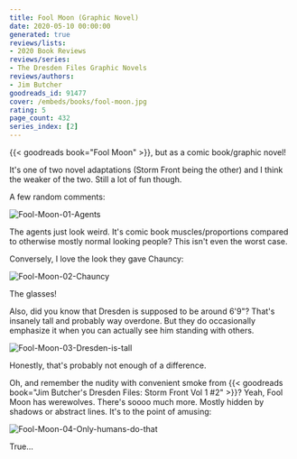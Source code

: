 ```yaml
---
title: Fool Moon (Graphic Novel)
date: 2020-05-10 00:00:00
generated: true
reviews/lists:
- 2020 Book Reviews
reviews/series:
- The Dresden Files Graphic Novels
reviews/authors:
- Jim Butcher
goodreads_id: 91477
cover: /embeds/books/fool-moon.jpg
rating: 5
page_count: 432
series_index: [2]
---
```

{{< goodreads book="Fool Moon" >}}, but as a comic book/graphic novel!  

It's one of two novel adaptations (Storm Front being the other) and I think the weaker of the two. Still a lot of fun though.  

<!--more-->

A few random comments:  

![Fool-Moon-01-Agents](/embeds/books/attachments/fool-moon-01-agents.png)  

The agents just look weird. It's comic book muscles/proportions compared to otherwise mostly normal looking people? This isn't even the worst case.  

Conversely, I love the look they gave Chauncy:  

![Fool-Moon-02-Chauncy](/embeds/books/attachments/fool-moon-02-chauncy.png)  

The glasses!  

Also, did you know that Dresden is supposed to be around 6'9"? That's insanely tall and probably way overdone. But they do occasionally emphasize it when you can actually see him standing with others.  

![Fool-Moon-03-Dresden-is-tall](/embeds/books/attachments/fool-moon-03-dresden-is-tall.png)  

Honestly, that's probably not enough of a difference.  

Oh, and remember the nudity with convenient smoke from {{< goodreads book="Jim Butcher's Dresden Files: Storm Front Vol 1 #2" >}}? Yeah, Fool Moon has werewolves. There's soooo much more. Mostly hidden by shadows or abstract lines. It's to the point of amusing:  

![Fool-Moon-04-Only-humans-do-that](/embeds/books/attachments/fool-moon-04-only-humans-do-that.png)  

True...